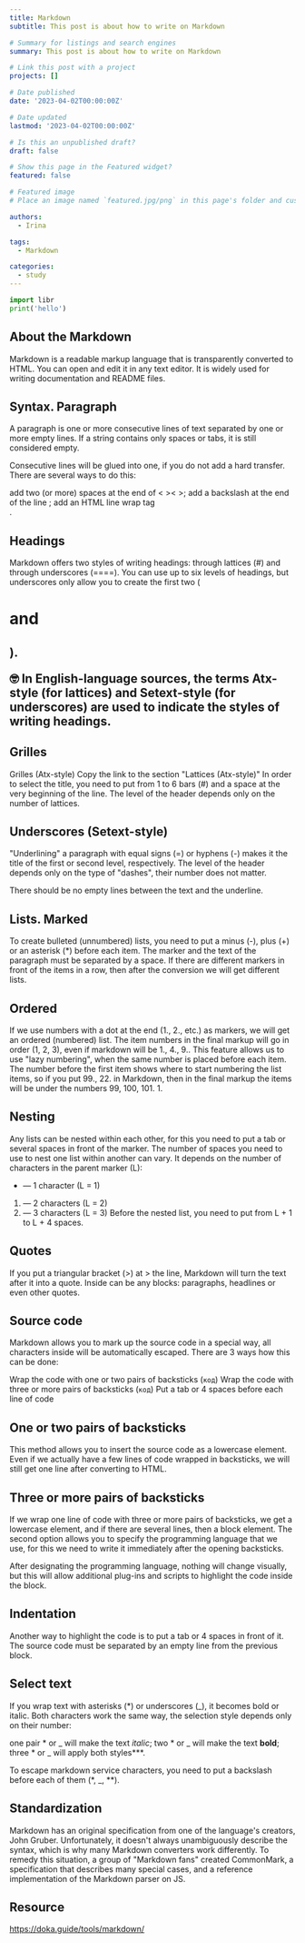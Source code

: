 ```yaml
---
title: Markdown
subtitle: This post is about how to write on Markdown

# Summary for listings and search engines
summary: This post is about how to write on Markdown

# Link this post with a project
projects: []

# Date published
date: '2023-04-02T00:00:00Z'

# Date updated
lastmod: '2023-04-02T00:00:00Z'

# Is this an unpublished draft?
draft: false

# Show this page in the Featured widget?
featured: false

# Featured image
# Place an image named `featured.jpg/png` in this page's folder and customize its options here.

authors:
  - Irina

tags:
  - Markdown

categories:
  - study
---
```


```python
import libr
print('hello')
```

## About the Markdown

Markdown is a readable markup language that is transparently converted to HTML. You can open and edit it in any text editor. It is widely used for writing documentation and README files.


## Syntax. Paragraph

A paragraph is one or more consecutive lines of text separated by one or more empty lines. If a string contains only spaces or tabs, it is still considered empty.

Consecutive lines will be glued into one, if you do not add a hard transfer. There are several ways to do this:

add two (or more) spaces at the end of < >< >;
add a backslash at the end of the line \;
add an HTML line wrap tag <br>.


## Headings

Markdown offers two styles of writing headings: through lattices (#) and through underscores (====). You can use up to six levels of headings, but underscores only allow you to create the first two (<h1> and <h2>).

🤓
In English-language sources, the terms Atx-style (for lattices) and Setext-style (for underscores) are used to indicate the styles of writing headings.


## Grilles

Grilles (Atx-style) Copy the link to the section "Lattices (Atx-style)"
In order to select the title, you need to put from 1 to 6 bars (#) and a space at the very beginning of the line. The level of the header depends only on the number of lattices.


## Underscores (Setext-style)

"Underlining" a paragraph with equal signs (=) or hyphens (-) makes it the title of the first or second level, respectively. The level of the header depends only on the type of "dashes", their number does not matter.

There should be no empty lines between the text and the underline.


## Lists. Marked

To create bulleted (unnumbered) lists, you need to put a minus (-), plus (+) or an asterisk (*) before each item. The marker and the text of the paragraph must be separated by a space. If there are different markers in front of the items in a row, then after the conversion we will get different lists.

## Ordered

If we use numbers with a dot at the end (1., 2., etc.) as markers, we will get an ordered (numbered) list. The item numbers in the final markup will go in order (1, 2, 3), even if markdown will be 1., 4., 9.. This feature allows us to use "lazy numbering", when the same number is placed before each item. The number before the first item shows where to start numbering the list items, so if you put 99., 22. in Markdown, then in the final markup the items will be under the numbers 99, 100, 101. 1.

## Nesting 

Any lists can be nested within each other, for this you need to put a tab or several spaces in front of the marker.
The number of spaces you need to use to nest one list within another can vary. It depends on the number of characters in the parent marker (L):

+ — 1 character (L = 1)
1. — 2 characters (L = 2)
99. — 3 characters (L = 3)
Before the nested list, you need to put from L + 1 to L + 4 spaces.


## Quotes

If you put a triangular bracket (>) at > the line, Markdown will turn the text after it into a quote. Inside can be any blocks: paragraphs, headlines or even other quotes.


## Source code

Markdown allows you to mark up the source code in a special way, all characters inside will be automatically escaped. There are 3 ways how this can be done:

Wrap the code with one or two pairs of backsticks (`код`)
Wrap the code with three or more pairs of backsticks (```код```)
Put a tab or 4 spaces before each line of code


## One or two pairs of backsticks 

This method allows you to insert the source code as a lowercase element. Even if we actually have a few lines of code wrapped in backsticks, we will still get one line after converting to HTML.

## Three or more pairs of backsticks 

If we wrap one line of code with three or more pairs of backsticks, we get a lowercase element, and if there are several lines, then a block element. The second option allows you to specify the programming language that we use, for this we need to write it immediately after the opening backsticks.

After designating the programming language, nothing will change visually, but this will allow additional plug-ins and scripts to highlight the code inside the block.


## Indentation 

Another way to highlight the code is to put a tab or 4 spaces in front of it. The source code must be separated by an empty line from the previous block.


## Select text 

If you wrap text with asterisks (*) or underscores (_), it becomes bold or italic. Both characters work the same way, the selection style depends only on their number:

one pair * or _ will make the text *italic*;
two * or _ will make the text **bold**;
three * or _ will apply both styles***.

To escape markdown service characters, you need to put a backslash before each of them (\*, \_, \*\*).


## Standardization 

Markdown has an original specification from one of the language's creators, John Gruber. Unfortunately, it doesn't always unambiguously describe the syntax, which is why many Markdown converters work differently. To remedy this situation, a group of "Markdown fans" created CommonMark, a specification that describes many special cases, and a reference implementation of the Markdown parser on JS.




## Resource

https://doka.guide/tools/markdown/
